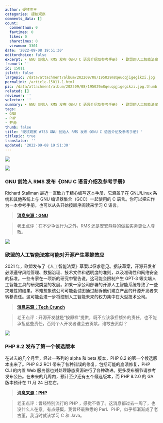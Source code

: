 ```yaml
---
author: 硬核老王
categories: 硬核观察
comments_data: []
count:
  commentnum: 0
  favtimes: 0
  likes: 0
  sharetimes: 0
  viewnum: 3301
date: '2022-09-08 19:51:30'
editorchoice: false
excerpt: • GNU 创始人 RMS 发布《GNU C 语言介绍及参考手册》 • 欧盟的人工智能法案可能对开源产生寒蝉效应 • PHP 8.2 发布了第一个候选版本
fromurl: ''
id: 15011
islctt: false
largepic: /data/attachment/album/202209/08/195029m8qeuqqjigegikzi.jpg
permalink: /article-15011-1.html
pic: /data/attachment/album/202209/08/195029m8qeuqqjigegikzi.jpg.thumb.jpg
related: []
reviewer: ''
selector: ''
summary: • GNU 创始人 RMS 发布《GNU C 语言介绍及参考手册》 • 欧盟的人工智能法案可能对开源产生寒蝉效应 • PHP 8.2 发布了第一个候选版本
tags:
- GNU
- PHP
- 开源
thumb: false
title: '硬核观察 #753 GNU 创始人 RMS 发布《GNU C 语言介绍及参考手册》'
titlepic: true
translator: ''
updated: '2022-09-08 19:51:30'
---
```


![](/data/attachment/album/202209/08/195029m8qeuqqjigegikzi.jpg)


![](/data/attachment/album/202209/08/195043f6qotqp2u9pusj5l.jpg)


### GNU 创始人 RMS 发布《GNU C 语言介绍及参考手册》


Richard Stallman 最近一直致力于精心编写这本手册，它涵盖了在 GNU/Linux 系统和其他系统上与 GNU 编译器集合（GCC）一起使用的 C 语言。你可以把它作为一本参考手册，也可以从头开始按顺序阅读来学习 C 语言。



> 
> **[消息来源：GNU](https://lists.gnu.org/archive/html/info-gnu/2022-09/msg00005.html)**
> 
> 
> 



> 
> 老王点评：在不少争议行为之外，RMS 还是安安静静的做些实务更让人尊敬。
> 
> 
> 


![](/data/attachment/album/202209/08/195051m95n1i1k55b555pk.jpg)


### 欧盟的人工智能法案可能对开源产生寒蝉效应


2021 年，欧盟发布了《人工智能法案》草案以征求意见。据该草案，开源开发者必须遵守风险管理、数据治理、技术文件和透明度的准则，以及准确性和网络安全的标准。一些专家在一项新的研究中警告说，这可能会限制产生 GPT-3 等尖端人工智能工具的研究类型的发展。如果一家公司部署的开源人工智能系统导致了一些灾难性的结果，不难想象该公司可能会试图通过起诉他们建立产品的开源开发者来转移责任。这可能会进一步将控制人工智能未来的权力集中在大型技术公司。



> 
> **[消息来源：Tech Crunch](https://techcrunch.com/2022/09/06/the-eus-ai-act-could-have-a-chilling-effect-on-open-source-efforts-experts-warn/)**
> 
> 
> 



> 
> 老王点评：开源开发就是“按原样”提供，既不应该承担额外的责任，也不能承担这些责任，否则个人开发者谁会去贡献，谁敢去贡献？
> 
> 
> 


![](/data/attachment/album/202209/08/195107izqalgfqq93li8xf.jpg)


### PHP 8.2 发布了第一个候选版本


在过去的几个月里，经过一系列的 alpha 和 beta 版本，PHP 8.2 的第一个候选版本出来了。PHP 8.2 RC1 带来了各种错误的修复，包括可能的崩溃修复，PHP CLI 的内置 Web 服务器也对处理静态资源进行了各种改进。更多发布细节请参考发布公告。在未来的几周内，预计至少还有五个候选版本，而 PHP 8.2.0 的 GA 版本预计在 11 月 24 日左右。



> 
> **[消息来源：PHP](https://www.php.net/archive/2022.php#2022-09-01-4)**
> 
> 
> 



> 
> 老王点评：曾经特别流行的 PHP ，感觉不香了。这消息都过去一周了，也没什么人在意。有点感慨，我曾经最熟悉的 Perl、PHP，似乎都渐渐成了老古董，我当时就该学习 C 和 Java。
> 
> 
>